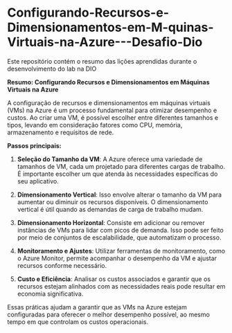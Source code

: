 # Configurando-Recursos-e-Dimensionamentos-em-M-quinas-Virtuais-na-Azure---Desafio-Dio
Este repositório contém o resumo das lições aprendidas durante o desenvolvimento do lab na DIO

**Resumo: Configurando Recursos e Dimensionamentos em Máquinas Virtuais na Azure**

A configuração de recursos e dimensionamentos em máquinas virtuais (VMs) na Azure é um processo fundamental para otimizar desempenho e custos. Ao criar uma VM, é possível escolher entre diferentes tamanhos e tipos, levando em consideração fatores como CPU, memória, armazenamento e requisitos de rede. 

**Passos principais:**

1. **Seleção do Tamanho da VM**: A Azure oferece uma variedade de tamanhos de VM, cada um projetado para diferentes cargas de trabalho. É importante escolher um que atenda às necessidades específicas do seu aplicativo.

2. **Dimensionamento Vertical**: Isso envolve alterar o tamanho da VM para aumentar ou diminuir os recursos disponíveis. O dimensionamento vertical é útil quando as demandas de carga de trabalho mudam.

3. **Dimensionamento Horizontal**: Consiste em adicionar ou remover instâncias de VMs para lidar com picos de demanda. Isso pode ser feito por meio de conjuntos de escalabilidade, que automatizam o processo.

4. **Monitoramento e Ajustes**: Utilizar ferramentas de monitoramento, como o Azure Monitor, permite acompanhar o desempenho da VM e ajustar recursos conforme necessário.

5. **Custo e Eficiência**: Analisar os custos associados e garantir que os recursos estejam alinhados com as necessidades reais pode resultar em economia significativa.

Essas práticas ajudam a garantir que as VMs na Azure estejam configuradas para oferecer o melhor desempenho possível, ao mesmo tempo em que controlam os custos operacionais.
